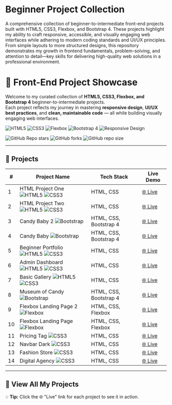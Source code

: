 
# Beginner Project Collection

A comprehensive collection of beginner-to-intermediate front-end projects built with HTML5, CSS3, Flexbox, and Bootstrap 4.
These projects highlight my ability to craft responsive, accessible, and visually engaging web interfaces while adhering to modern coding standards and UI/UX principles.
From simple layouts to more structured designs, this repository demonstrates my growth in frontend fundamentals, problem-solving, and attention to detail—key skills for delivering high-quality web solutions in a professional environment.


# 🚀 Front-End Project Showcase

Welcome to my curated collection of **HTML5, CSS3, Flexbox, and Bootstrap 4** beginner-to-intermediate projects.  
Each project reflects my journey in mastering **responsive design**, **UI/UX best practices**, and **clean, maintainable code** — all while building visually engaging web interfaces.

![HTML5](https://img.shields.io/badge/HTML5-E34F26?logo=html5&logoColor=white)
![CSS3](https://img.shields.io/badge/CSS3-1572B6?logo=css3&logoColor=white)
![Flexbox](https://img.shields.io/badge/Flexbox-23A0FF?logo=css3&logoColor=white)
![Bootstrap 4](https://img.shields.io/badge/Bootstrap-7952B3?logo=bootstrap&logoColor=white)
![Responsive Design](https://img.shields.io/badge/Responsive%20Design-00C853?logo=google-chrome&logoColor=white)

![GitHub Repo stars](https://img.shields.io/github/stars/dineshtm07/html-project-one?style=social)
![GitHub forks](https://img.shields.io/github/forks/dineshtm07/html-project-one?style=social)
![GitHub repo size](https://img.shields.io/github/repo-size/dineshtm07/html-project-one)

---

## 📂 Projects

| #  | Project Name | Tech Stack | Live Demo |
|----|--------------|------------|-----------|
| 1  | HTML Project One ![HTML5](https://img.shields.io/badge/HTML5-E34F26?logo=html5&logoColor=white) ![CSS3](https://img.shields.io/badge/CSS3-1572B6?logo=css3&logoColor=white) | HTML, CSS | [🌐 Live](https://dineshtm07.github.io/html-project-one/) |
| 2  | HTML Project Two ![HTML5](https://img.shields.io/badge/HTML5-E34F26?logo=html5&logoColor=white) ![CSS3](https://img.shields.io/badge/CSS3-1572B6?logo=css3&logoColor=white) | HTML, CSS | [🌐 Live](https://dineshtm07.github.io/html-project-two/) |
| 3  | Candy Baby 2 ![Bootstrap](https://img.shields.io/badge/Bootstrap-7952B3?logo=bootstrap&logoColor=white) | HTML, CSS, Bootstrap 4 | [🌐 Live](https://dineshtm07.github.io/CANDY-BABY2-BS4/) |
| 4  | Candy Baby ![Bootstrap](https://img.shields.io/badge/Bootstrap-7952B3?logo=bootstrap&logoColor=white) | HTML, CSS, Bootstrap 4 | [🌐 Live](https://dineshtm07.github.io/CANDY-BABY-BS4/) |
| 5  | Beginner Portfolio ![HTML5](https://img.shields.io/badge/HTML5-E34F26?logo=html5&logoColor=white) ![CSS3](https://img.shields.io/badge/CSS3-1572B6?logo=css3&logoColor=white) | HTML, CSS | [🌐 Live](https://dineshtm07.github.io/BEG-PORTFOLIO/) |
| 6  | Admin Dashboard ![HTML5](https://img.shields.io/badge/HTML5-E34F26?logo=html5&logoColor=white) ![CSS3](https://img.shields.io/badge/CSS3-1572B6?logo=css3&logoColor=white) | HTML, CSS | [🌐 Live](https://dineshtm07.github.io/ADMIN-DASHBOARD/) |
| 7  | Basic Gallery ![HTML5](https://img.shields.io/badge/HTML5-E34F26?logo=html5&logoColor=white) ![CSS3](https://img.shields.io/badge/CSS3-1572B6?logo=css3&logoColor=white) | HTML, CSS | [🌐 Live](https://dineshtm07.github.io/BASIC-GALLERY/) |
| 8  | Museum of Candy ![Bootstrap](https://img.shields.io/badge/Bootstrap-7952B3?logo=bootstrap&logoColor=white) | HTML, CSS, Bootstrap 4 | [🌐 Live](https://dineshtm07.github.io/MUSEUM-OF-CANDY/) |
| 9  | Flexbox Landing Page 2 ![Flexbox](https://img.shields.io/badge/Flexbox-23A0FF?logo=css3&logoColor=white) | HTML, CSS, Flexbox | [🌐 Live](https://dineshtm07.github.io/FLEEXBOX-LANDING-PAGE-2/) |
| 10 | Flexbox Landing Page ![Flexbox](https://img.shields.io/badge/Flexbox-23A0FF?logo=css3&logoColor=white) | HTML, CSS, Flexbox | [🌐 Live](https://dineshtm07.github.io/FLEXBOX-LANDING-PAGE/) |
| 11 | Pricing Tag ![CSS3](https://img.shields.io/badge/CSS3-1572B6?logo=css3&logoColor=white) | HTML, CSS | [🌐 Live](https://dineshtm07.github.io/PRICING-TAG-CSS/) |
| 12 | Navbar Dark ![CSS3](https://img.shields.io/badge/CSS3-1572B6?logo=css3&logoColor=white) | HTML, CSS | [🌐 Live](https://dineshtm07.github.io/NAVBAR-DARK/) |
| 13 | Fashion Store ![CSS3](https://img.shields.io/badge/CSS3-1572B6?logo=css3&logoColor=white) | HTML, CSS | [🌐 Live](https://dineshtm07.github.io/FASHION-STORE-CSS/) |
| 14 | Digital Agency ![CSS3](https://img.shields.io/badge/CSS3-1572B6?logo=css3&logoColor=white) | HTML, CSS | [🌐 Live](https://dineshtm07.github.io/DIGITAL-AGENCY-CSS/) |

---

## 🎯 View All My Projects



💡 **Tip:** Click the 🌐 "Live" link for each project to see it in action.
